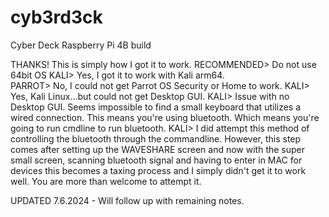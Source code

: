 # cyb3rd3ck
Cyber Deck Raspberry Pi 4B build

THANKS! This is simply how I got it to work.
RECOMMENDED> Do not use 64bit OS
KALI> Yes, I got it to work with Kali arm64.  
PARROT> No, I could not get Parrot OS Security or Home to work.
KALI> Yes, Kali Linux...but could not get Desktop GUI.
KALI> Issue with no Desktop GUI.  Seems impossible to find a small keyboard that utilizes a wired connection.  This means you're using bluetooth.  Which means you're going to run cmdline to run bluetooth.
KALI> I did attempt this method of controlling the bluetooth through the commandline.  However, this step comes after setting up the WAVESHARE screen and now with the super small screen, scanning bluetooth signal and having to enter in MAC for devices this becomes a taxing process and I simply didn't get it to work well.  You are more than welcome to attempt it.

UPDATED 7.6.2024 - Will follow up with remaining notes.
